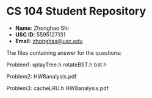 # CS 104 Student Repository

- **Name**: Zhonghao Shi	
- **USC ID**: 5595127131
- **Email**: zhonghas@usc.edu

The files containing answer for the questions:

Problem1: splayTree.h rotateBST.h bst.h

Problem2: HW8analysis.pdf

Problem3: cacheLRU.h HW8analysis.pdf
